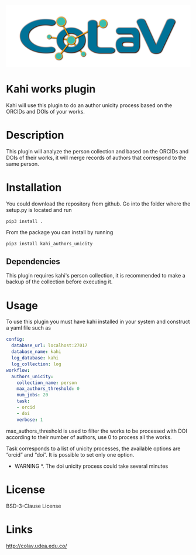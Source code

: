 <center><img src="https://raw.githubusercontent.com/colav/colav.github.io/master/img/Logo.png"/></center>

# Kahi works plugin 
Kahi will use this plugin to do an author unicity process based on the ORCIDs and DOIs of your works.

# Description
This plugin will analyze the person collection and based on the ORCIDs and DOIs of their works, it will merge records of authors that correspond to the same person.

# Installation
You could download the repository from github. Go into the folder where the setup.py is located and run
```shell
pip3 install .
```
From the package you can install by running
```shell
pip3 install kahi_authors_unicity
```

## Dependencies
This plugin requires kahi's person collection, it is recommended to make a backup of the collection before executing it.


# Usage
To use this plugin you must have kahi installed in your system and construct a yaml file such as
```yaml
config:
  database_url: localhost:27017
  database_name: kahi
  log_database: kahi
  log_collection: log
workflow:
  authors_unicity:
    collection_name: person
    max_authors_threshold: 0
    num_jobs: 20
    task:
    - orcid
    - doi
    verbose: 1
```
max_authors_threshold is used to filter the works to be processed with DOI according to their number of authors, use 0 to process all the works.

Task corresponds to a list of unicity processes, the available options are “orcid” and “doi”. It is possible to set only one option.

* WARNING *. The doi unicity process could take several minutes

# License
BSD-3-Clause License 

# Links
http://colav.udea.edu.co/

